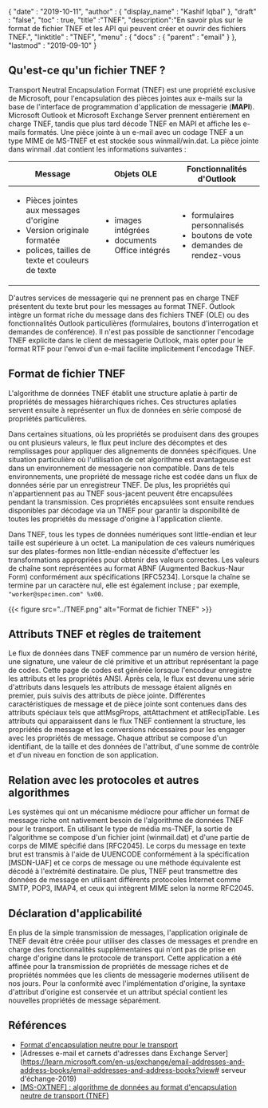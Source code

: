 {
  "date" : "2019-10-11",
  "author" : {
    "display_name" : "Kashif Iqbal"
},
  "draft" : "false",
  "toc" : true,
  "title" :"TNEF",
  "description":"En savoir plus sur le format de fichier TNEF et les API qui peuvent créer et ouvrir des fichiers TNEF.",
  "linktitle" : "TNEF",
  "menu" : {
    "docs" : {
      "parent" : "email"
}
},
  "lastmod" : "2019-09-10"
}

## Qu'est-ce qu'un fichier TNEF ?

Transport Neutral Encapsulation Format (TNEF) est une propriété exclusive de Microsoft, pour l'encapsulation des pièces jointes aux e-mails sur la base de l'interface de programmation d'application de messagerie (**MAPI**). Microsoft Outlook et Microsoft Exchange Server prennent entièrement en charge TNEF, tandis que plus tard décode TNEF en MAPI et affiche les e-mails formatés. Une pièce jointe à un e-mail avec un codage TNEF a un type MIME de MS-TNEF et est stockée sous winmail/win.dat. La pièce jointe dans winmail .dat contient les informations suivantes :


|Message|Objets OLE|Fonctionnalités d'Outlook
---|---|---|
|<ul><li> Pièces jointes aux messages d'origine</li><li> Version originale formatée</li><li> polices, tailles de texte et couleurs de texte</li></ul> |<ul><li> images intégrées</li><li> documents Office intégrés</li></ul> |<ul><li> formulaires personnalisés</li><li> boutons de vote</li><li> demandes de rendez-vous</li></ul>


D'autres services de messagerie qui ne prennent pas en charge TNEF présentent du texte brut pour les messages au format TNEF. Outlook intègre un format riche du message dans des fichiers TNEF (OLE) ou des fonctionnalités Outlook particulières (formulaires, boutons d'interrogation et demandes de conférence). Il n'est pas possible de sanctionner l'encodage TNEF explicite dans le client de messagerie Outlook, mais opter pour le format RTF pour l'envoi d'un e-mail facilite implicitement l'encodage TNEF.

## Format de fichier TNEF

L'algorithme de données TNEF établit une structure aplatie à partir de propriétés de messages hiérarchiques riches. Ces structures aplaties servent ensuite à représenter un flux de données en série composé de propriétés particulières.

Dans certaines situations, où les propriétés se produisent dans des groupes ou ont plusieurs valeurs, le flux peut inclure des décomptes et des remplissages pour appliquer des alignements de données spécifiques. Une situation particulière où l'utilisation de cet algorithme est avantageuse est dans un environnement de messagerie non compatible. Dans de tels environnements, une propriété de message riche est codée dans un flux de données série par un enregistreur TNEF. De plus, les propriétés qui n'appartiennent pas au TNEF sous-jacent peuvent être encapsulées pendant la transmission. Ces propriétés encapsulées sont ensuite rendues disponibles par décodage via un TNEF pour garantir la disponibilité de toutes les propriétés du message d'origine à l'application cliente.

Dans TNEF, tous les types de données numériques sont little-endian et leur taille est supérieure à un octet. La manipulation de ces valeurs numériques sur des plates-formes non little-endian nécessite d'effectuer les transformations appropriées pour obtenir des valeurs correctes. Les valeurs de chaîne sont représentées au format ABNF (Augmented Backus-Naur Form) conformément aux spécifications [RFC5234]. Lorsque la chaîne se termine par un caractère nul, elle est également incluse ; par exemple, `"worker@specimen.com" %x00`.

{{< figure src="../TNEF.png" alt="Format de fichier TNEF" >}}

## Attributs TNEF et règles de traitement ##

Le flux de données dans TNEF commence par un numéro de version hérité, une signature, une valeur de clé primitive et un attribut représentant la page de codes. Cette page de codes est générée lorsque l'encodeur enregistre les attributs et les propriétés ANSI. Après cela, le flux est devenu une série d'attributs dans lesquels les attributs de message étaient alignés en premier, puis suivis des attributs de pièce jointe. Différentes caractéristiques de message et de pièce jointe sont contenues dans des attributs spéciaux tels que attMsgProps, attAttachment et attRecipTable. Les attributs qui apparaissent dans le flux TNEF contiennent la structure, les propriétés de message et les conversions nécessaires pour les engager avec les propriétés de message. Chaque attribut se compose d'un identifiant, de la taille et des données de l'attribut, d'une somme de contrôle et d'un niveau en fonction de son application.

## Relation avec les protocoles et autres algorithmes ##

Les systèmes qui ont un mécanisme médiocre pour afficher un format de message riche ont nativement besoin de l'algorithme de données TNEF pour le transport. En utilisant le type de média ms-TNEF, la sortie de l'algorithme se compose d'un fichier joint (winmail.dat) et d'une partie de corps de MIME spécifié dans [RFC2045]. Le corps du message en texte brut est transmis à l'aide de UUENCODE conformément à la spécification [MSDN-UAF] et ce corps de message ou une méthode équivalente est décodé à l'extrémité destinataire. De plus, TNEF peut transmettre des données de message en utilisant différents protocoles Internet comme SMTP, POP3, IMAP4, et ceux qui intègrent MIME selon la norme RFC2045.

## Déclaration d'applicabilité ##

En plus de la simple transmission de messages, l'application originale de TNEF devait être créée pour utiliser des classes de messages et prendre en charge des fonctionnalités supplémentaires qui n'ont pas de prise en charge d'origine dans le protocole de transport. Cette application a été affinée pour la transmission de propriétés de message riches et de propriétés nommées que les clients de messagerie modernes utilisent de nos jours. Pour la conformité avec l'implémentation d'origine, la syntaxe d'attribut d'origine est conservée et un attribut spécial contient les nouvelles propriétés de message séparément.

## Références

* [Format d'encapsulation neutre pour le transport](https://en.wikipedia.org/wiki/Transport_Neutral_Encapsulation_Format)
* [Adresses e-mail et carnets d'adresses dans Exchange Server](https://learn.microsoft.com/en-us/exchange/email-addresses-and-address-books/email-addresses-and-address-books?view# serveur d'échange-2019)
* [[MS-OXTNEF] : algorithme de données au format d'encapsulation neutre de transport (TNEF)](https://msdn.microsoft.com/en-us/library/cc425498(v#exchg.80).aspx)

